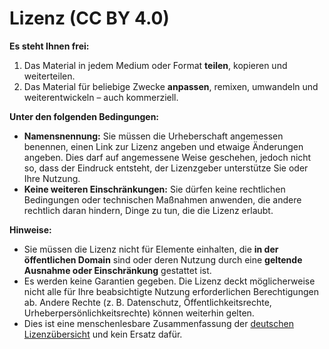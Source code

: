 # Lizenz (CC BY 4.0)

**Es steht Ihnen frei:**

1. Das Material in jedem Medium oder Format **teilen**, kopieren und weiterteilen.  
2. Das Material für beliebige Zwecke **anpassen**, remixen, umwandeln und weiterentwickeln – auch kommerziell.

**Unter den folgenden Bedingungen:**

- **Namensnennung:** Sie müssen die Urheberschaft angemessen benennen, einen Link zur Lizenz angeben und etwaige Änderungen angeben. Dies darf auf angemessene Weise geschehen, jedoch nicht so, dass der Eindruck entsteht, der Lizenzgeber unterstütze Sie oder Ihre Nutzung.
- **Keine weiteren Einschränkungen:** Sie dürfen keine rechtlichen Bedingungen oder technischen Maßnahmen anwenden, die andere rechtlich daran hindern, Dinge zu tun, die die Lizenz erlaubt.

**Hinweise:**

- Sie müssen die Lizenz nicht für Elemente einhalten, die **in der öffentlichen Domain** sind oder deren Nutzung durch eine **geltende Ausnahme oder Einschränkung** gestattet ist.
- Es werden keine Garantien gegeben. Die Lizenz deckt möglicherweise nicht alle für Ihre beabsichtigte Nutzung erforderlichen Berechtigungen ab. Andere Rechte (z. B. Datenschutz, Öffentlichkeitsrechte, Urheberpersönlichkeitsrechte) können weiterhin gelten.
- Dies ist eine menschenlesbare Zusammenfassung der [deutschen Lizenzübersicht](https://creativecommons.org/licenses/by/4.0/deed.de) und kein Ersatz dafür.
